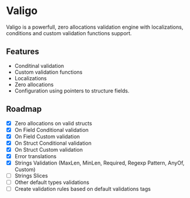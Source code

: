 # Valigo 
Valigo is a powerfull, zero allocations validation engine with localizations, conditions and custom validation functions support.
## Features
* Conditinal validation
* Custom validation functions
* Localizations
* Zero allocations
* Configuration using pointers to structure fields.
## Roadmap
* [x] Zero allocations on valid structs
* [x] On Field Conditional validation
* [x] On Field Custom validation
* [x] On Struct Conditional validation
* [x] On Struct Custom validation
* [x] Error translations
* [x] Strings Validation (MaxLen, MinLen, Required, Regexp Pattern, AnyOf, Custom)
* [ ] Strings Slices
* [ ] Other default types validations
* [ ] Create validation rules based on default validations tags
